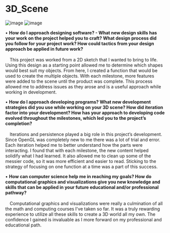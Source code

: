 # 3D_Scene
![image](https://user-images.githubusercontent.com/79030485/221389127-2a4e5065-21bd-431a-a136-1e0d1cec8332.png)
![image](https://user-images.githubusercontent.com/79030485/221389151-06e892b8-9d70-4150-b680-3568fecb195b.png)

•	**How do I approach designing software? - What new design skills has your work on the project helped you to craft? What design process did you follow for your project work? How could tactics from your design approach be applied in future work?**<br><br>
       &emsp;This project was worked from a 2D sketch that I wanted to bring to life. Using this design as a starting point allowed me to determine which shapes would best suit my objects. From here, I created a function that would be used to create the multiple objects. With each milestone, more features were added to the scene until the product was complete. This process allowed me to address issues as they arose and is a useful approach while working in development. <br>
        
•	**How do I approach developing programs? What new development strategies did you use while working on your 3D scene? How did iteration factor into your development? How has your approach to developing code evolved throughout the milestones, which led you to the project’s completion?**<br><br>
        &emsp;Iterations and persistence played a big role in this project’s development. Since OpenGL was completely new to me there was a lot of trial and error. Each iteration helped me to better understand how the parts were interacting. I found that with each milestone, the new content helped solidify what I had learned. It also allowed me to clean up some of the messier code, so it was more efficient and easier to read. Sticking to the strategy of focusing on one function at a time was a part of this success.
      
        
•	**How can computer science help me in reaching my goals? How do computational graphics and visualizations give you new knowledge and skills that can be applied in your future educational and/or professional pathway?**<br><br>
                  &emsp;Computational graphics and visualizations were really a culmination of all the math and computing courses I've taken so far. It was a truly rewarding experience to utilize all these skills to create a 3D world all my own. The confidence I gained is invaluable as I more forward on my professional and educational path.

